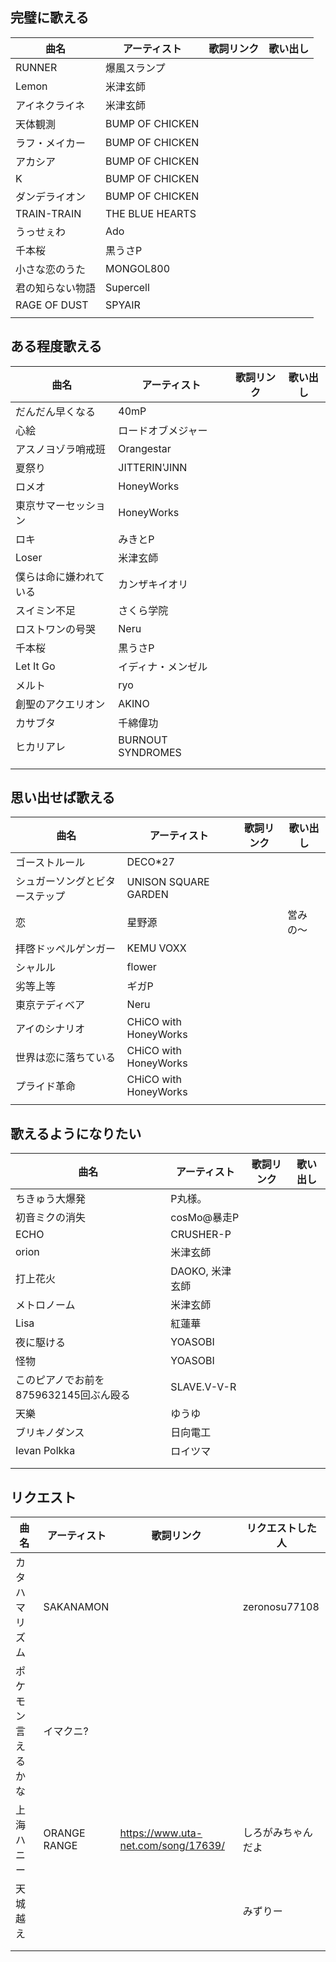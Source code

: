 ## 完璧に歌える

|  曲名  | アーティスト  | 歌詞リンク  |  歌い出し  |
| ---- | ---- | ---- | ---- |
|  RUNNER  |  爆風スランプ  |   |   |
|  Lemon  |  米津玄師  |   |   |
|  アイネクライネ  |  米津玄師  |    |    |
|  天体観測  |  BUMP OF CHICKEN  |    |    |
|  ラフ・メイカー  |  BUMP OF CHICKEN  |    |    |
|  アカシア  |  BUMP OF CHICKEN  |    |    |
|  K  |  BUMP OF CHICKEN  |    |    |
|  ダンデライオン  |  BUMP OF CHICKEN  |    |    |
|  TRAIN-TRAIN  |  THE BLUE HEARTS  |    |    |
|  うっせぇわ  |  Ado  |    |    |
|  千本桜  |  黒うさP  |    |    |
|  小さな恋のうた  |  MONGOL800  |    |    |
|  君の知らない物語  |  Supercell  |    |    |
|  RAGE OF DUST  |  SPYAIR  |    |    |
|    |    |    |    |




## ある程度歌える

|  曲名  | アーティスト | 歌詞リンク  |  歌い出し  |  
| ---- | ---- | ---- | ---- |
|  だんだん早くなる  |  40mP  |    |   |
|  心絵  |  ロードオブメジャー  |    |    |
|  アスノヨゾラ哨戒班  |  Orangestar  |    |    |
|  夏祭り  |  JITTERIN'JINN  |    |    |
|  ロメオ  |  HoneyWorks  |    |    |
|  東京サマーセッション  |  HoneyWorks  |    |    |
|  ロキ  |  みきとP  |    |    |
|  Loser  |  米津玄師  |    |    |
|  僕らは命に嫌われている  |  カンザキイオリ  |    |    |
|  スイミン不足  |  さくら学院  |    |    |
|  ロストワンの号哭  |  Neru  |    |    |
|  千本桜  |  黒うさP  |    |    |
|  Let It Go  |  イディナ・メンゼル  |    |    |
|  メルト  |  ryo  |    |    |
|  創聖のアクエリオン  |  AKINO  |    |    |
|  カサブタ  |  千綿偉功  |    |    |
|  ヒカリアレ  |  BURNOUT SYNDROMES  |    |    |
|    |    |    |    |
|    |    |    |    |




## 思い出せば歌える

|  曲名  | アーティスト | 歌詞リンク  |  歌い出し  |  
| ---- | ---- | ---- | ---- |
|  ゴーストルール  |  DECO*27  |    |    |
|  シュガーソングとビターステップ  |  UNISON SQUARE GARDEN  |    |    |
|  恋  |  星野源  |    |  営みの〜  |
|  拝啓ドッペルゲンガー  |  KEMU VOXX  |    |    |
|  シャルル  |  flower  |    |    |
|  劣等上等  |  ギガP  |    |    |
|  東京テディベア  |  Neru  |    |    |
|  アイのシナリオ  |  CHiCO with HoneyWorks   |    |    |
|  世界は恋に落ちている  |  CHiCO with HoneyWorks   |    |    |
|  プライド革命  |  CHiCO with HoneyWorks   |    |    |
|    |    |    |    |



## 歌えるようになりたい

|  曲名  | アーティスト | 歌詞リンク  |  歌い出し  |  
| ---- | ---- | ---- | ---- |
|  ちきゅう大爆発  |  P丸様。  |   |    |
|  初音ミクの消失  |  cosMo@暴走P  |   |    |
|  ECHO  |   CRUSHER-P  |    |    |
|  orion  | 米津玄師  |    |    |
|  打上花火  |  DAOKO, 米津玄師  |    |    |
|  メトロノーム  |  米津玄師  |    |    |
|  Lisa  |  紅蓮華  |    |    |
|  夜に駆ける  |  YOASOBI  |    |    |
|  怪物  |  YOASOBI  |    |    |
|  このピアノでお前を8759632145回ぶん殴る  |  SLAVE.V-V-R  |    |    |
|  天樂  |  ゆうゆ  |    |    |
|  ブリキノダンス  |  日向電工  |    |    |
|  Ievan Polkka  |  ロイツマ  |    |    |
|    |    |    |    |
|    |    |    |    |




## リクエスト

|  曲名  | アーティスト | 歌詞リンク | リクエストした人 |
| ---- | ---- | ---- | ---- | 
|  カタハマリズム  |  SAKANAMON  |    |  zeronosu77108  |
|  ポケモン言えるかな  |  イマクニ?  |    |    |
|  上海ハニー |  ORANGE RANGE  | https://www.uta-net.com/song/17639/  |  しろがみちゃんだよ |
|  天城越え  |    |    |  みずりー  |
|    |    |    |    |
|    |    |    |    |

